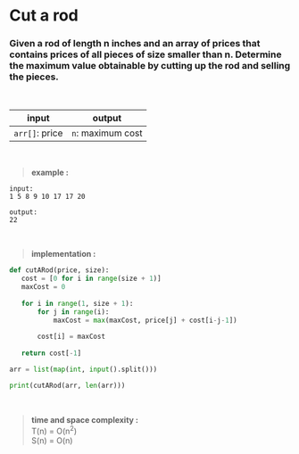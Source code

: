 # Cut a rod 

### Given a rod of length n inches and an array of prices that contains prices of all pieces of size smaller than n. Determine the maximum value obtainable by cutting up the rod and selling the pieces.

<br>

| input | output |
| --- | --- |
| `arr[]`: price | `n`: maximum cost |

<br>

> **example :**

```
input:
1 5 8 9 10 17 17 20

output:
22
```

<br>

> **implementation :**

```python 
def cutARod(price, size):
   cost = [0 for i in range(size + 1)]
   maxCost = 0 
   
   for i in range(1, size + 1):
       for j in range(i):
           maxCost = max(maxCost, price[j] + cost[i-j-1])
    
       cost[i] = maxCost
    
   return cost[-1]

arr = list(map(int, input().split()))

print(cutARod(arr, len(arr)))
```

<br>

> **time and space complexity :**
<br> T(n) = O(n<sup>2</sup>)
<br> S(n) = O(n)